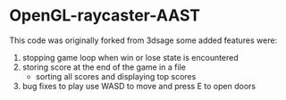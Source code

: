 # OpenGL-raycaster-AAST

This code was originally forked from 3dsage some added features were:

  1. stopping game loop when win or lose state is encountered
  2. storing score at the end of the game in a file
     * sorting all scores and displaying top scores
  3. bug fixes
to play use WASD to move and press E to open doors
